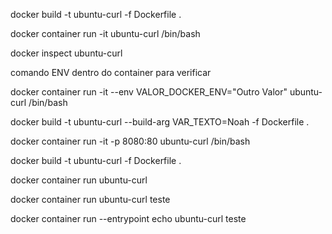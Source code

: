 docker build -t ubuntu-curl -f Dockerfile .

docker container run -it ubuntu-curl /bin/bash

docker inspect ubuntu-curl

comando ENV dentro do container para verificar

docker container run -it --env VALOR_DOCKER_ENV="Outro Valor" ubuntu-curl /bin/bash

docker build -t ubuntu-curl --build-arg VAR_TEXTO=Noah -f Dockerfile .

docker container run -it -p 8080:80 ubuntu-curl /bin/bash

docker build -t ubuntu-curl -f Dockerfile .

docker container run ubuntu-curl

docker container run ubuntu-curl teste

docker container run --entrypoint echo ubuntu-curl teste